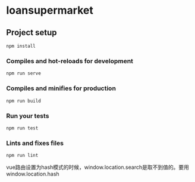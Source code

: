 # loansupermarket

## Project setup
```
npm install
```

### Compiles and hot-reloads for development
```
npm run serve
```

### Compiles and minifies for production
```
npm run build
```

### Run your tests
```
npm run test
```

### Lints and fixes files
```
npm run lint
```

vue路由设置为hash模式的时候，window.location.search是取不到值的。要用window.location.hash

